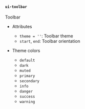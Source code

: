#### `ui-toolbar`
Toolbar

* Attributes
  * `theme = ''`: Toolbar theme
  * `start`, `end`: Toolbar orientation

* Theme colors
  * `default`
  * `dark`
  * `muted`
  * `primary`
  * `secondary`
  * `info`
  * `danger`
  * `success`
  * `warning`
